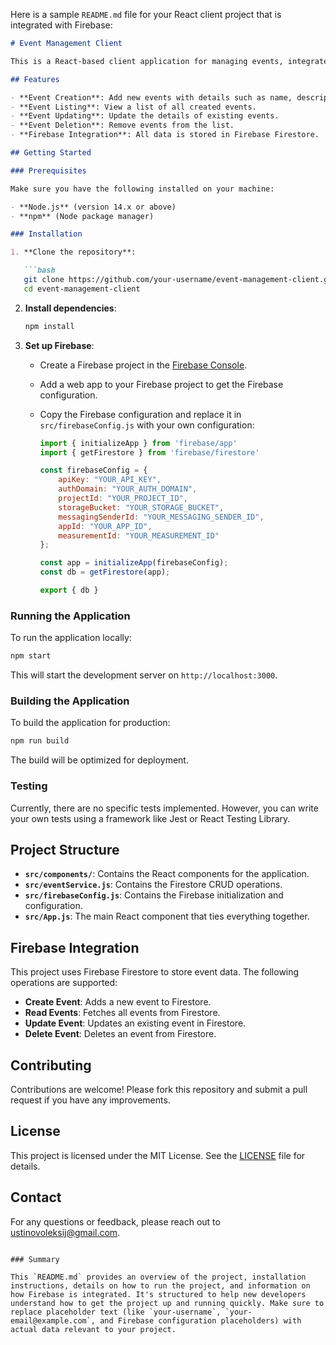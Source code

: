 Here is a sample `README.md` file for your React client project that is integrated with Firebase:

```markdown
# Event Management Client

This is a React-based client application for managing events, integrated with Firebase Firestore as the backend.

## Features

- **Event Creation**: Add new events with details such as name, description, date, and tickets.
- **Event Listing**: View a list of all created events.
- **Event Updating**: Update the details of existing events.
- **Event Deletion**: Remove events from the list.
- **Firebase Integration**: All data is stored in Firebase Firestore.

## Getting Started

### Prerequisites

Make sure you have the following installed on your machine:

- **Node.js** (version 14.x or above)
- **npm** (Node package manager)

### Installation

1. **Clone the repository**:

   ```bash
   git clone https://github.com/your-username/event-management-client.git
   cd event-management-client
   ```

2. **Install dependencies**:

   ```bash
   npm install
   ```

3. **Set up Firebase**:

   - Create a Firebase project in the [Firebase Console](https://console.firebase.google.com/).
   - Add a web app to your Firebase project to get the Firebase configuration.
   - Copy the Firebase configuration and replace it in `src/firebaseConfig.js` with your own configuration:

     ```javascript
     import { initializeApp } from 'firebase/app'
     import { getFirestore } from 'firebase/firestore'

     const firebaseConfig = {
         apiKey: "YOUR_API_KEY",
         authDomain: "YOUR_AUTH_DOMAIN",
         projectId: "YOUR_PROJECT_ID",
         storageBucket: "YOUR_STORAGE_BUCKET",
         messagingSenderId: "YOUR_MESSAGING_SENDER_ID",
         appId: "YOUR_APP_ID",
         measurementId: "YOUR_MEASUREMENT_ID"
     };

     const app = initializeApp(firebaseConfig);
     const db = getFirestore(app);

     export { db }
     ```

### Running the Application

To run the application locally:

```bash
npm start
```

This will start the development server on `http://localhost:3000`.

### Building the Application

To build the application for production:

```bash
npm run build
```

The build will be optimized for deployment.

### Testing

Currently, there are no specific tests implemented. However, you can write your own tests using a framework like Jest or React Testing Library.

## Project Structure

- **`src/components/`**: Contains the React components for the application.
- **`src/eventService.js`**: Contains the Firestore CRUD operations.
- **`src/firebaseConfig.js`**: Contains the Firebase initialization and configuration.
- **`src/App.js`**: The main React component that ties everything together.

## Firebase Integration

This project uses Firebase Firestore to store event data. The following operations are supported:

- **Create Event**: Adds a new event to Firestore.
- **Read Events**: Fetches all events from Firestore.
- **Update Event**: Updates an existing event in Firestore.
- **Delete Event**: Deletes an event from Firestore.

## Contributing

Contributions are welcome! Please fork this repository and submit a pull request if you have any improvements.

## License

This project is licensed under the MIT License. See the [LICENSE](LICENSE) file for details.

## Contact

For any questions or feedback, please reach out to ustinovoleksij@gmail.com.

```

### Summary

This `README.md` provides an overview of the project, installation instructions, details on how to run the project, and information on how Firebase is integrated. It's structured to help new developers understand how to get the project up and running quickly. Make sure to replace placeholder text (like `your-username`, `your-email@example.com`, and Firebase configuration placeholders) with actual data relevant to your project.